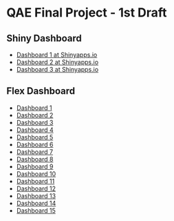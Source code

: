 # QAE Final Project - 1st Draft

## Shiny Dashboard
- [Dashboard 1 at Shinyapps.io](https://lazyquant.shinyapps.io/eda_2022s_project/)
- [Dashboard 2 at Shinyapps.io](https://bororia.shinyapps.io/YBSMacroDB/)
- [Dashboard 3 at Shinyapps.io](https://ehanbae.shinyapps.io/eda_2022s_project/)

## Flex Dashboard
- [Dashboard 1](QAE_Dashboard_Draft%20(1).html)
- [Dashboard 2](QAE_Dashboard_Draft%20(2).html)
- [Dashboard 3](QAE_Dashboard_Draft%20(3).html)
- [Dashboard 4](QAE_Dashboard_Draft%20(4).html)
- [Dashboard 5](QAE_Dashboard_Draft%20(5).html)
- [Dashboard 6](QAE_Dashboard_Draft%20(6).html)
- [Dashboard 7](QAE_Dashboard_Draft%20(7).html)
- [Dashboard 8](QAE_Dashboard_Draft%20(8).html)
- [Dashboard 9](QAE_Dashboard_Draft%20(9).html)
- [Dashboard 10](QAE_Dashboard_Draft%20(10).html)
- [Dashboard 11](QAE_Dashboard_Draft%20(11).html)
- [Dashboard 12](QAE_Dashboard_Draft%20(12).html)
- [Dashboard 13](QAE_Dashboard_Draft%20(13).html)
- [Dashboard 14](QAE_Dashboard_Draft%20(14).html)
- [Dashboard 15](QAE_Dashboard_Draft%20(15).html)
